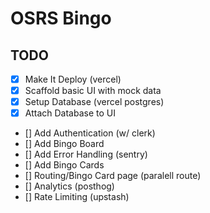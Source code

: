 # OSRS Bingo

## TODO

- [X] Make It Deploy (vercel)
- [X] Scaffold basic UI with mock data
- [X] Setup Database (vercel postgres)
- [X] Attach Database to UI
- [] Add Authentication (w/ clerk)
- [] Add Bingo Board        
- [] Add Error Handling (sentry)
- [] Add Bingo Cards
- [] Routing/Bingo Card page (paralell route)
- [] Analytics (posthog)
- [] Rate Limiting (upstash)


